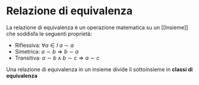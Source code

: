 # Relazione di equivalenza
La relazione di equivalenza è un operazione matematica su un [[Insieme]] che soddisfa le seguenti proprietà:
- Riflessiva: $\forall a \in I\ a \sim a$ 
- Simetrica: $a \sim b \Rightarrow b \sim a$
- Transitiva: $a \sim b \land b \sim c \Rightarrow a \sim c$   

Una relazione di equivalenza in un insieme divide il sottoinsieme in **classi di equivalenza**